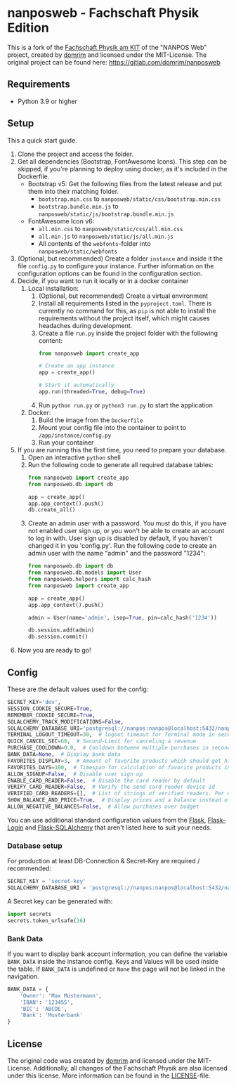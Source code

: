 # nanposweb - Fachschaft Physik Edition

This is a fork of the [Fachschaft Physik am KIT](https://fachschaft.physik.kit.edu) of the "NANPOS Web" project, created 
by [domrim](https://gitlab.com/domrim) and licensed under the MIT-License. The original project can be found here: 
https://gitlab.com/domrim/nanposweb

## Requirements

- Python 3.9 or higher

## Setup

This a quick start guide.

1. Clone the project and access the folder.
2. Get all dependencies (Bootstrap, FontAwesome Icons). This step can be skipped, if you're planning to deploy using 
   docker, as it's included in the Dockerfile.
   - Bootstrap v5: Get the following files from the latest release and put them into their matching folder.
     - `bootstrap.min.css` to `nanposweb/static/css/bootstrap.min.css`
     - `bootstrap.bundle.min.js` to `nanposweb/static/js/bootstrap.bundle.min.js`
   - FontAwesome Icon v6:
     - `all.min.css` to `nanposweb/static/css/all.min.css`
     - `all.min.js` to `nanposweb/static/js/all.min.js`
     - All contents of the `webfonts`-folder into `nanposweb/static/webfonts`
3. (Optional, but recommended) Create a folder `instance` and inside it the file `config.py` to configure your instance.
   Further information on the configuration options can be found in the configuration section.
4. Decide, if you want to run it locally or in a docker container
   1. Local installation:
      1. (Optional, but recommended) Create a virtual environment
      2. Install all requirements listed in the `pyproject.toml`. There is currently no command for this, as `pip` is 
         not able to install the requirements without the project itself, which might causes headaches during 
         development.
      3. Create a file `run.py` inside the project folder with the following content:
         ```python
         from nanposweb import create_app

         # Create an app instance
         app = create_app()

         # Start it automatically
         app.run(threaded=True, debug=True)
         ```
      4. Run `python run.py` or `python3 run.py` to start the application
   2. Docker:
      1. Build the image from the `Dockerfile`
      2. Mount your config file into the container to point to `/app/instance/config.py`
      3. Run your container
5. If you are running this the first time, you need to prepare your database.
   1. Open an interactive `python` shell
   2. Run the following code to generate all required database tables:
      ```python
      from nanposweb import create_app
      from nanposweb.db import db

      app = create_app()
      app.app_context().push()
      db.create_all()
      ```
   3. Create an admin user with a password. You must do this, if you have not enabled user sign up, or you won't be able
      to create an account to log in with. User sign up is disabled by default, if you haven't changed it in you 
      'config.py'. Run the following code to create an admin user with the name "admin" and the password "1234":
      ```python
      from nanposweb.db import db
      from nanposweb.db.models import User
      from nanposweb.helpers import calc_hash
      from nanposweb import create_app

      app = create_app()
      app.app_context().push()

      admin = User(name='admin', isop=True, pin=calc_hash('1234'))

      db.session.add(admin)
      db.session.commit()
      ```
6. Now you are ready to go! 

## Config

These are the default values used for the config:

```python
SECRET_KEY='dev',
SESSION_COOKIE_SECURE=True,
REMEMBER_COOKIE_SECURE=True,
SQLALCHEMY_TRACK_MODIFICATIONS=False,
SQLALCHEMY_DATABASE_URI='postgresql://nanpos:nanpos@localhost:5432/nanpos',
TERMINAL_LOGOUT_TIMEOUT=30,  # logout timeout for Terminal mode in seconds, set to none to disable
QUICK_CANCEL_SEC=60,  # Second-Limit for canceling a revenue
PURCHASE_COOLDOWN=0.0,  # Cooldown between multiple purchases in seconds. If zero, there's no cooldown.
BANK_DATA=None,  # Display bank data
FAVORITES_DISPLAY=3,  # Amount of favorite products which should get highlighted
FAVORITES_DAYS=100,  # Timespan for calculation of favorite products in Days
ALLOW_SIGNUP=False,  # Disable user sign up
ENABLE_CARD_READER=False,  # Disable the card reader by default
VERIFY_CARD_READER=False,  # Verify the send card reader device id
VERIFIED_CARD_READERS=[],  # List of strings of verified readers. Per default are no card readers authorized.
SHOW_BALANCE_AND_PRICE=True,  # Display prices and a balance instead of a count
ALLOW_NEGATIVE_BALANCES=False,  # Allow purchases over budget
```

You can use additional standard configuration values from the [Flask](https://flask.palletsprojects.com/en/2.0.x/), [Flask-Login](https://flask-login.readthedocs.io/en/latest/)
and [Flask-SQLAlchemy](https://flask-sqlalchemy.palletsprojects.com/en/2.x/) that aren't listed here to suit your needs. 

### Database setup

For production at least DB-Connection & Secret-Key are required / recommended:

```python
SECRET_KEY = 'secret-key'
SQLALCHEMY_DATABASE_URI = 'postgresql://nanpos:nanpos@localhost:5432/nanpos'
```

A Secret key can be generated with:

```python
import secrets
secrets.token_urlsafe(16)
```

### Bank Data
If you want to display bank account information, you can define the variable `BANK_DATA` inside the instance config.
Keys and Values will be used inside the table. If `BANK_DATA` is undefined or `None` the page will not be linked in the navigation.
```python
BANK_DATA = {
    'Owner': 'Max Mustermann',
    'IBAN': '123455',
    'BIC': 'ABCDE',
    'Bank': 'Musterbank'
}
```

## License

The original code was created by [domrim](https://gitlab.com/domrim) and licensed under the MIT-License. Additionally,
all changes of the Fachschaft Physik are also licensed under this license. More information can be found in the
[LICENSE](LICENSE)-file.
